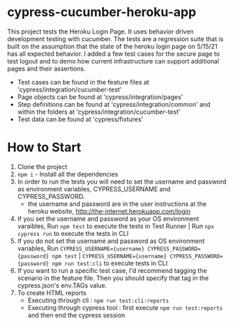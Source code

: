 # cypress-cucumber-heroku-app
This project tests the Heroku Login Page.  It uses behavior driven development testing with cucumber.  The tests are a regression suite that is built on the assumption that the state of the heroku login page on 5/15/21 has all expected behavior.  I added a few test cases for the secure page to test logout and to demo how current infrastructure can support additional pages and their assertions.           
*  Test cases can be found in the feature files at 'cypress/integration/cucumber-test'
*  Page objects can be found at 'cypress/integration/pages'
*  Step definitions can be found at 'cypress/integration/common' and within the folders at 'cypress/integration/cucumber-test'
*  Test data can be found at 'cypress/fixtures'

# How to Start
1. Clone the project
2. `npm i` - Install all the dependencies
3. In order to run the tests you will need to set the username and password as environment variables, CYPRESS_USERNAME and CYPRESS_PASSWORD.
    * the username and password are in the user instructions at the heroku website, http://the-internet.herokuapp.com/login
4. If you set the username and password as your OS environment varaibles, Run `npm test` to execute the tests in Test Runner | Run `npx cypress run` to execute the tests in CLI
5. If you do not set the username and password as OS environment variables, Run `CYPRESS_USERNAME={username} CYPRESS_PASSWORD={password} npm test` | `CYPRESS_USERNAME={username} CYPRESS_PASSWORD={password} npm run test:cli` to execute tests in CLI
5. If you want to run a specific test case, I'd recommend tagging the scenario in the feature file. Then you should specify that tag in the cypress.json's env.TAGs value.
6. To create HTML reports 
    * Executing through cli : `npm run test:cli:reports`
    * Executing through cypress tool : first execute `npm run test:reports` and then end the cypress session


